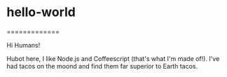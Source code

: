 # hello-world
=============

Hi Humans!

Hubot here, I like Node.js and Coffeescript (that's what I'm made of!).
I've had tacos on the moond and find them far superior to Earth tacos.

